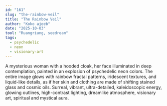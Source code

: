 ```yaml
---
id: "161"
slug: "the-rainbow-veil"
title: "The Rainbow Veil"
author: "Koko ajeeb"
date: "2025-10-03"
tool: "Ruangriung, seedream"
tags:
  - psychedelic
  - neon
  - visionary-art
---
```

A mysterious woman with a hooded cloak, her face illuminated in deep contemplation, painted in an explosion of psychedelic neon colors. The entire image glows with rainbow fractal patterns, iridescent textures, and liquid-like details, as if her skin and clothing are made of shifting stained glass and cosmic oils. Surreal, vibrant, ultra-detailed, kaleidoscopic energy, glowing outlines, high-contrast lighting, dreamlike atmosphere, visionary art, spiritual and mystical aura.
